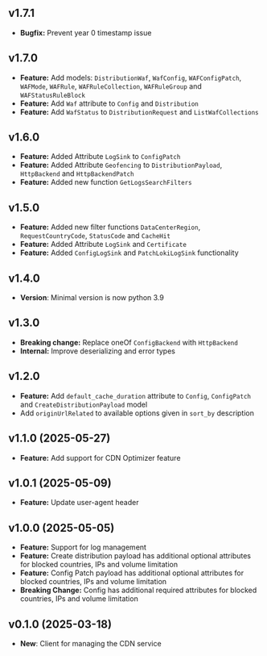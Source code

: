 ## v1.7.1
- **Bugfix:** Prevent year 0 timestamp issue

## v1.7.0
- **Feature:** Add models: `DistributionWaf`, `WafConfig`, `WAFConfigPatch`, `WAFMode`, `WAFRule`, `WAFRuleCollection`, `WAFRuleGroup` and `WAFStatusRuleBlock`
- **Feature:** Add `Waf` attribute to `Config` and `Distribution`
- **Feature:** Add `WafStatus` to `DistributionRequest` and `ListWafCollections`

## v1.6.0
- **Feature:** Added Attribute `LogSink` to `ConfigPatch`
- **Feature:** Added Attribute `Geofencing` to `DistributionPayload`, `HttpBackend` and `HttpBackendPatch`
- **Feature:** Added new function `GetLogsSearchFilters`

## v1.5.0
- **Feature:** Added new filter functions `DataCenterRegion`, `RequestCountryCode`, `StatusCode` and `CacheHit`
- **Feature:** Added Attribute `LogSink` and `Certificate`
- **Feature:** Added `ConfigLogSink` and `PatchLokiLogSink` functionality

## v1.4.0
- **Version**: Minimal version is now python 3.9

## v1.3.0
- **Breaking change:** Replace oneOf `ConfigBackend` with `HttpBackend`
- **Internal:** Improve deserializing and error types

## v1.2.0
- **Feature:** Add `default_cache_duration` attribute to `Config`, `ConfigPatch` and `CreateDistributionPayload` model
- Add `originUrlRelated` to available options given in `sort_by` description

## v1.1.0 (2025-05-27)
- **Feature:** Add support for CDN Optimizer feature

## v1.0.1 (2025-05-09)
- **Feature:** Update user-agent header

## v1.0.0 (2025-05-05)
- **Feature:** Support for log management
- **Feature:** Create distribution payload has additional optional attributes for blocked countries, IPs and volume limitation
- **Feature:** Config Patch payload has additional optional attributes for blocked countries, IPs and volume limitation
- **Breaking Change:** Config has additional required attributes for blocked countries, IPs and volume limitation

## v0.1.0 (2025-03-18)
- **New**: Client for managing the CDN service
